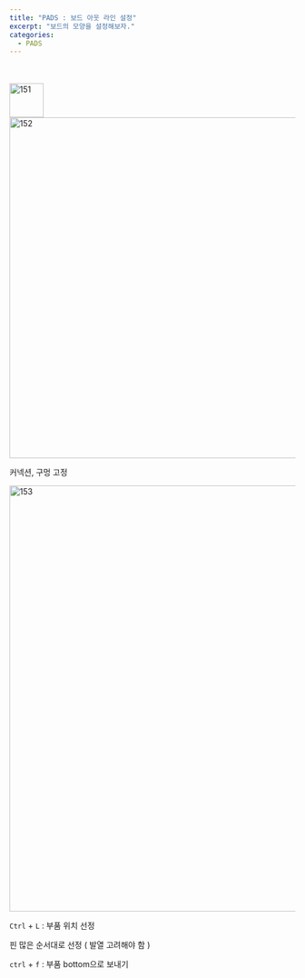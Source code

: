 ```yaml
---
title: "PADS : 보드 아웃 라인 설정"
excerpt: "보드의 모양을 설정해보자."
categories:
  - PADS
---
```


<br>

<br>

<img width="60" alt="151" src="https://github.com/sehun98/TIL/assets/100746863/dd882d26-a35b-465b-a855-65733d442e2e">
<img width="600" alt="152" src="https://github.com/sehun98/TIL/assets/100746863/84faaafc-b15f-4a90-baaf-a6371ab32276">

커넥션, 구멍 고정

<img width="750" alt="153" src="https://github.com/sehun98/TIL/assets/100746863/db6e9d7b-54e3-476a-8506-ad6e96e6f290">

`Ctrl` + `L` : 부품 위치 선정

핀 많은 순서대로 선정 ( 발열 고려해야 함 )

`ctrl` + `f` : 부품 bottom으로 보내기





<br>

<br>
